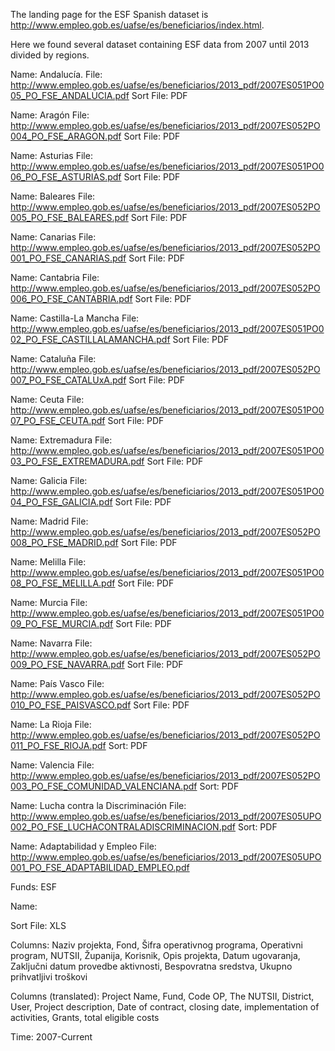 The landing page for the ESF Spanish dataset is http://www.empleo.gob.es/uafse/es/beneficiarios/index.html.

Here we found several dataset containing ESF data from 2007 until 2013 divided by regions.

Name: Andalucía. 
File: http://www.empleo.gob.es/uafse/es/beneficiarios/2013_pdf/2007ES051PO005_PO_FSE_ANDALUCIA.pdf
Sort File: PDF

Name: Aragón
File: http://www.empleo.gob.es/uafse/es/beneficiarios/2013_pdf/2007ES052PO004_PO_FSE_ARAGON.pdf
Sort File: PDF

Name: Asturias
File: http://www.empleo.gob.es/uafse/es/beneficiarios/2013_pdf/2007ES051PO006_PO_FSE_ASTURIAS.pdf
Sort File: PDF

Name: Baleares
File: http://www.empleo.gob.es/uafse/es/beneficiarios/2013_pdf/2007ES052PO005_PO_FSE_BALEARES.pdf
Sort File: PDF

Name: Canarias
File: http://www.empleo.gob.es/uafse/es/beneficiarios/2013_pdf/2007ES052PO001_PO_FSE_CANARIAS.pdf
Sort File: PDF

Name: Cantabria
File: http://www.empleo.gob.es/uafse/es/beneficiarios/2013_pdf/2007ES052PO006_PO_FSE_CANTABRIA.pdf
Sort File: PDF

Name: Castilla-La Mancha
File: http://www.empleo.gob.es/uafse/es/beneficiarios/2013_pdf/2007ES051PO002_PO_FSE_CASTILLALAMANCHA.pdf
Sort File: PDF

Name: Cataluña
File: http://www.empleo.gob.es/uafse/es/beneficiarios/2013_pdf/2007ES052PO007_PO_FSE_CATALUxA.pdf
Sort File: PDF

Name: Ceuta
File: http://www.empleo.gob.es/uafse/es/beneficiarios/2013_pdf/2007ES051PO007_PO_FSE_CEUTA.pdf
Sort File: PDF

Name: Extremadura
File: http://www.empleo.gob.es/uafse/es/beneficiarios/2013_pdf/2007ES051PO003_PO_FSE_EXTREMADURA.pdf
Sort File: PDF

Name: Galicia
File: http://www.empleo.gob.es/uafse/es/beneficiarios/2013_pdf/2007ES051PO004_PO_FSE_GALICIA.pdf
Sort File: PDF

Name: Madrid
File: http://www.empleo.gob.es/uafse/es/beneficiarios/2013_pdf/2007ES052PO008_PO_FSE_MADRID.pdf
Sort File: PDF

Name: Melilla
File: http://www.empleo.gob.es/uafse/es/beneficiarios/2013_pdf/2007ES051PO008_PO_FSE_MELILLA.pdf
Sort File: PDF

Name: Murcia
File: http://www.empleo.gob.es/uafse/es/beneficiarios/2013_pdf/2007ES051PO009_PO_FSE_MURCIA.pdf
Sort File: PDF

Name: Navarra
File: http://www.empleo.gob.es/uafse/es/beneficiarios/2013_pdf/2007ES052PO009_PO_FSE_NAVARRA.pdf
Sort File: PDF

Name: País Vasco
File: http://www.empleo.gob.es/uafse/es/beneficiarios/2013_pdf/2007ES052PO010_PO_FSE_PAISVASCO.pdf
Sort File: PDF

Name: La Rioja
File: http://www.empleo.gob.es/uafse/es/beneficiarios/2013_pdf/2007ES052PO011_PO_FSE_RIOJA.pdf
Sort: PDF

Name: Valencia
File: http://www.empleo.gob.es/uafse/es/beneficiarios/2013_pdf/2007ES052PO003_PO_FSE_COMUNIDAD_VALENCIANA.pdf
Sort: PDF

Name: Lucha contra la Discriminación
File: http://www.empleo.gob.es/uafse/es/beneficiarios/2013_pdf/2007ES05UPO002_PO_FSE_LUCHACONTRALADISCRIMINACION.pdf
Sort: PDF

Name: Adaptabilidad y Empleo
File: http://www.empleo.gob.es/uafse/es/beneficiarios/2013_pdf/2007ES05UPO001_PO_FSE_ADAPTABILIDAD_EMPLEO.pdf


Funds: ESF

Name: 

Sort File: XLS

Columns: Naziv projekta, Fond, Šifra operativnog programa, Operativni program, NUTSII, Županija, Korisnik, Opis projekta, Datum ugovaranja, Zaključni datum provedbe aktivnosti, Bespovratna sredstva, Ukupno prihvatljivi troškovi

Columns (translated): Project Name, Fund, Code OP, The NUTSII, District, User, Project description, Date of contract, closing date, implementation of activities, Grants, total eligible costs

Time: 2007-Current
